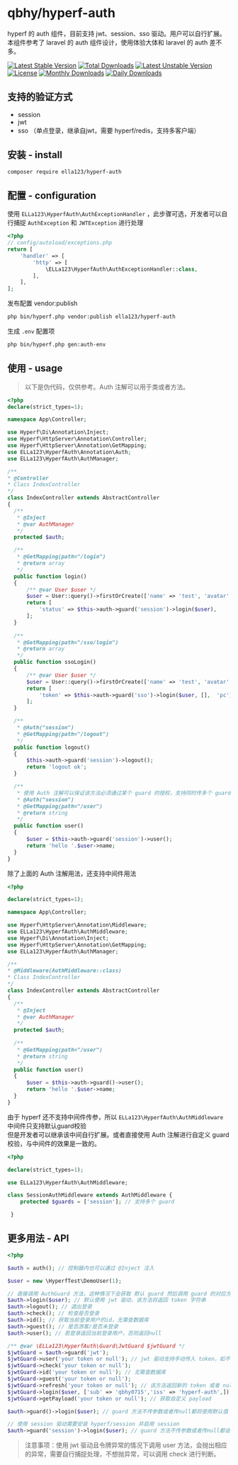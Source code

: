# qbhy/hyperf-auth

hyperf 的 auth 组件，目前支持 jwt、session、sso 驱动。用户可以自行扩展。  
本组件参考了 laravel 的 auth 组件设计，使用体验大体和 laravel 的 auth 差不多。

[![Latest Stable Version](https://poser.pugx.org/ella123/hyperf-auth/v/stable)](https://packagist.org/packages/ella123/hyperf-auth)
[![Total Downloads](https://poser.pugx.org/ella123/hyperf-auth/downloads)](https://packagist.org/packages/ella123/hyperf-auth)
[![Latest Unstable Version](https://poser.pugx.org/ella123/hyperf-auth/v/unstable)](https://packagist.org/packages/ella123/hyperf-auth)
[![License](https://poser.pugx.org/ella123/hyperf-auth/license)](https://packagist.org/packages/ella123/hyperf-auth)
[![Monthly Downloads](https://poser.pugx.org/ella123/hyperf-auth/d/monthly)](https://packagist.org/packages/ella123/hyperf-auth)
[![Daily Downloads](https://poser.pugx.org/ella123/hyperf-auth/d/daily)](https://packagist.org/packages/ella123/hyperf-auth)

## 支持的验证方式

* session
* jwt
* sso （单点登录，继承自jwt，需要 hyperf/redis，支持多客户端）


## 安装 - install

```bash
composer require ella123/hyperf-auth
```

## 配置 - configuration

使用 `ELLa123\HyperfAuth\AuthExceptionHandler` ，此步骤可选，开发者可以自行捕捉 `AuthException`  和 `JWTException` 进行处理

```php
<?php
// config/autoload/exceptions.php
return [
    'handler' => [
        'http' => [
            \ELLa123\HyperfAuth\AuthExceptionHandler::class,
        ],    
    ],
];
```

发布配置 vendor:publish

```bash
php bin/hyperf.php vendor:publish ella123/hyperf-auth
```

生成 `.env` 配置项

```bash
php bin/hyperf.php gen:auth-env
```

## 使用 - usage

> 以下是伪代码，仅供参考。Auth 注解可以用于类或者方法。

```php
<?php
declare(strict_types=1);

namespace App\Controller;

use Hyperf\Di\Annotation\Inject;
use Hyperf\HttpServer\Annotation\Controller;
use Hyperf\HttpServer\Annotation\GetMapping;
use ELLa123\HyperfAuth\Annotation\Auth;
use ELLa123\HyperfAuth\AuthManager;

/**
* @Controller
* Class IndexController
*/
class IndexController extends AbstractController
{
  /**
   * @Inject
   * @var AuthManager
   */
  protected $auth;

  /**
   * @GetMapping(path="/login")
   * @return array
   */
  public function login()
  {
      /** @var User $user */
      $user = User::query()->firstOrCreate(['name' => 'test', 'avatar' => 'avatar']);
      return [
          'status' => $this->auth->guard('session')->login($user),
      ];
  }
  
  /**
   * @GetMapping(path="/sso/login")
   * @return array
   */
  public function ssoLogin()
  {
      /** @var User $user */
      $user = User::query()->firstOrCreate(['name' => 'test', 'avatar' => 'avatar']);
      return [
          'token' => $this->auth->guard('sso')->login($user, [],  'pc'), // sso 方法支持第二个参数，传定义好的客户端
      ];
  }

  /**
   * @Auth("session")
   * @GetMapping(path="/logout")
   */
  public function logout()
  {
      $this->auth->guard('session')->logout();
      return 'logout ok';
  }

  /**
   * 使用 Auth 注解可以保证该方法必须通过某个 guard 的授权，支持同时传多个 guard，不传参数使用默认 guard
   * @Auth("session")
   * @GetMapping(path="/user")
   * @return string
   */
  public function user()
  {
      $user = $this->auth->guard('session')->user();
      return 'hello '.$user->name;
  }
}
```

除了上面的 Auth 注解用法，还支持中间件用法

```php
<?php

declare(strict_types=1);

namespace App\Controller;

use Hyperf\HttpServer\Annotation\Middleware;
use ELLa123\HyperfAuth\AuthMiddleware; 
use Hyperf\Di\Annotation\Inject;
use Hyperf\HttpServer\Annotation\GetMapping;
use ELLa123\HyperfAuth\AuthManager;

/**
* @Middleware(AuthMiddleware::class)
* Class IndexController
*/
class IndexController extends AbstractController
{
  /**
   * @Inject
   * @var AuthManager
   */
  protected $auth;
  
  /**
   * @GetMapping(path="/user")
   * @return string
   */
  public function user()
  {
      $user = $this->auth->guard()->user();
      return 'hello '.$user->name;
  }
}
```

由于 hyperf 还不支持中间件传参，所以 `ELLa123\HyperfAuth\AuthMiddleware` 中间件只支持默认guard校验  
但是开发者可以继承该中间自行扩展。或者直接使用 Auth 注解进行自定义 guard 校验，与中间件的效果是一致的。

```php
<?php

declare(strict_types=1);

use ELLa123\HyperfAuth\AuthMiddleware; 

class SessionAuthMiddleware extends AuthMiddleware { 
    protected $guards = ['session']; // 支持多个 guard

 }
```

## 更多用法 - API

```php
<?php

$auth = auth(); // 控制器内也可以通过 @Inject 注入

$user = new \HyperfTest\DemoUser(1);

// 直接调用 AuthGuard 方法，这种情况下会获取 默认 guard 然后调用 guard 的对应方法
$auth->login($user); // 默认使用 jwt 驱动，该方法将返回 token 字符串
$auth->logout(); // 退出登录
$auth->check(); // 检查是否登录
$auth->id(); // 获取当前登录用户的id，无需查数据库
$auth->guest(); // 是否游客/是否未登录
$auth->user(); // 若登录返回当前登录用户，否则返回null

/** @var \ELLa123\HyperfAuth\Guard\JwtGuard $jwtGuard */
$jwtGuard = $auth->guard('jwt');
$jwtGuard->user('your token or null'); // jwt 驱动支持手动传入 token，如不传或者传null则从 request 中解析
$jwtGuard->check('your token or null');
$jwtGuard->id('your token or null'); // 无需查数据库
$jwtGuard->guest('your token or null');
$jwtGuard->refresh('your token or null'); // 该方法返回新的 token 或者 null
$jwtGuard->login($user, ['sub' => 'qbhy0715','iss' => 'hyperf-auth',]); // 自定义payload
$jwtGuard->getPayload('your token or null'); // 获取自定义 payload

$auth->guard()->login($user); // guard 方法不传参数或者传null都将使用默认值

// 使用 session 驱动需要安装 hyperf/session 并启用 session
$auth->guard('session')->login($user); // guard 方法不传参数或者传null都会获取默认值
```

> 注意事项：使用 jwt 驱动且令牌异常的情况下调用 user 方法，会抛出相应的异常，需要自行捕捉处理，不想抛异常，可以调用 check
> 进行判断。
